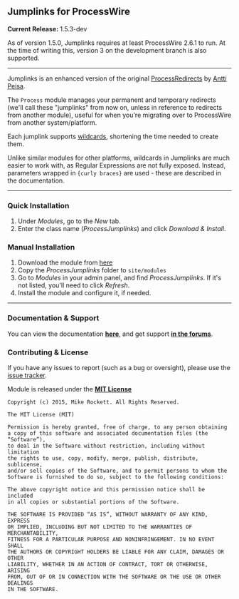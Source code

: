 ## Jumplinks for ProcessWire

**Current Release:** 1.5.3-dev

As of version 1.5.0, Jumplinks requires at least ProcessWire 2.6.1 to run. At the time of writing this, version 3 on the development branch is also supported.

---

Jumplinks is an enhanced version of the original [ProcessRedirects](http://modules.processwire.com/modules/process-redirects/) by [Antti Peisa](https://twitter.com/apeisa).

The `Process` module manages your permanent and temporary redirects (we'll call these "jumplinks" from now on, unless in reference to redirects from another module), useful for when you're migrating over to ProcessWire from another system/platform.

Each jumplink supports [wildcards](http://rockett.pw/jumplinks/wildcards), shortening the time needed to create them.

Unlike similar modules for other platforms, wildcards in Jumplinks are much easier to work with, as Regular Expressions are not fully exposed. Instead, parameters wrapped in `{curly braces}` are used - these are described in the documentation.

---

### Quick Installation

1. Under *Modules*, go to the *New* tab.
2. Enter the class name (*ProcessJumplinks*) and click *Download & Install*.

### Manual Installation

1. Download the module from [here](https://github.com/rockettpw/jumplinks/archive/master.zip)
2. Copy the *ProcessJumplinks* folder to `site/modules`
3. Go to *Modules* in your admin panel, and find *ProcessJumplinks*. If it's not listed, you'll need to click *Refresh*.
4. Install the module and configure it, if needed.

---

### Documentation & Support

You can view the documentation **[here](http://rockett.pw/jumplinks)**, and get support **[in the forums](https://processwire.com/talk/topic/8697-jumplinks/)**.

### Contributing & License

If you have any issues to report (such as a bug or oversight), please use the [issue tracker](https://github.com/mikerockett/ProcessJumplinks/issues).

Module is released under the **[MIT License](http://mit-license.org/)**

```
Copyright (c) 2015, Mike Rockett. All Rights Reserved.

The MIT License (MIT)

Permission is hereby granted, free of charge, to any person obtaining
a copy of this software and associated documentation files (the “Software”),
to deal in the Software without restriction, including without limitation
the rights to use, copy, modify, merge, publish, distribute, sublicense,
and/or sell copies of the Software, and to permit persons to whom the
Software is furnished to do so, subject to the following conditions:

The above copyright notice and this permission notice shall be included
in all copies or substantial portions of the Software.

THE SOFTWARE IS PROVIDED “AS IS”, WITHOUT WARRANTY OF ANY KIND, EXPRESS
OR IMPLIED, INCLUDING BUT NOT LIMITED TO THE WARRANTIES OF MERCHANTABILITY,
FITNESS FOR A PARTICULAR PURPOSE AND NONINFRINGEMENT. IN NO EVENT SHALL
THE AUTHORS OR COPYRIGHT HOLDERS BE LIABLE FOR ANY CLAIM, DAMAGES OR OTHER
LIABILITY, WHETHER IN AN ACTION OF CONTRACT, TORT OR OTHERWISE, ARISING
FROM, OUT OF OR IN CONNECTION WITH THE SOFTWARE OR THE USE OR OTHER DEALINGS
IN THE SOFTWARE.
```
